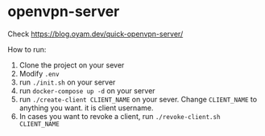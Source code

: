 # openvpn-server

Check https://blog.oyam.dev/quick-openvpn-server/


How to run:
1. Clone the project on your sever
1. Modify `.env`
1. run `./init.sh` on your server
1. run `docker-compose up -d` on your server
1. run `./create-client CLIENT_NAME` on your sever. Change `CLIENT_NAME` to anything you want. it is client username.
1. In cases you want to revoke a client, run `./revoke-client.sh CLIENT_NAME`
